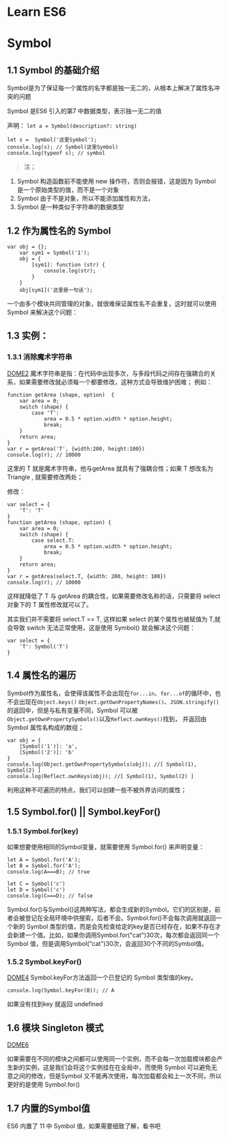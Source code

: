 # Learn ES6

# Symbol

## 1.1 Symbol 的基础介绍

Symbol是为了保证每一个属性的名字都是独一无二的，从根本上解决了属性名冲突的问题

Symbol 是ES6 引入的第7 中数据类型，表示独一无二的值

声明：
`let a = Symbol(description?: string)`

```
let s =  Symbol('这里Symbol');
console.log(s); // Symbol(这里Symbol)
console.log(typeof s); // symbol
```

>注；
1. Symbol 构造函数前不能使用 new 操作符，否则会报错，这是因为 Symbol 是一个原始类型的值，而不是一个对象
2. Symbol 由于不是对象，所以不能添加属性和方法，
3. Symbol 是一种类似于字符串的数据类型

## 1.2 作为属性名的 Symbol

```
var obj = {};
    var sym1 = Symbol('1');
    obj = {
        [sym1]: function (str) {
            console.log(str);
        }
    }
    obj[sym1]('这里是一句话');
```

一个由多个模块共同管理的对象，就很难保证属性名不会重复，这时就可以使用 Symbol 来解决这个问题：

## 1.3 实例：

### 1.3.1 消除魔术字符串
[DOME2](././html/dome2.js)
魔术字符串是指：在代码中出现多次，与多段代码之间存在强耦合的关系，如果需要修改就必须每一个都要修改，这种方式会导致维护困难；
例如：
```
function getArea (shape, option)  {
    var area = 0;
    switch (shape) {
        case 'T':
            area = 0.5 * option.width * option.height;
            break;
    }
    return area;
}
var r = getArea('T', {width:200, height:100})
console.log(r); // 10000
```

这里的 T 就是魔术字符串，他与getArea 就具有了强耦合性；如果 T 想改名为 Triangle , 就需要修改两处；

修改：
```
var select = {
    'T': 'T'
}
function getArea (shape, option) {
    var area = 0;
    switch (shape) {
        case select.T:
            area = 0.5 * option.width * option.height;
            break;
    }
    return area;
}
var r = getArea(select.T, {width: 200, height: 100})
console.log(r); // 10000
```
这样就降低了 T 与 getArea 的耦合性，如果需要修改名称的话，只需要将 select 对象下的 T 属性修改就可以了。

其实我们并不需要将 select.T == T, 这样如果 select 的某个属性也被赋值为 T,就会导致 switch 无法正常使用，这是使用 Symbol() 就会解决这个问题：

```
var select = {
    'T': Symbol('T')
}
```

## 1.4 属性名的遍历

Symbol作为属性名，会使得该属性不会出现在`for...in`、`for...of`的循环中，也不会出现在`Object.keys()` `Object.getOwnPropertyNames()`、`JSON.stringify()`的返回中，但是与私有变量不同，Symbol 可以被 `Object.getOwnPropertySymbols()`以及`Reflect.ownKeys()`找到， 并返回由 Symbol 属性名构成的数组；

```
var obj = {
    [Symbol('1')]: 'a',
    [Symbol('2')]: 'b'
}
console.log(Object.getOwnPropertySymbols(obj)); //[ Symbol(1), Symbol(2) ]
console.log(Reflect.ownKeys(obj)); //[ Symbol(1), Symbol(2) ]
```

利用这种不可遍历的特点，我们可以创建一些不被外界访问的属性；

## 1.5 Symbol.for() || Symbol.keyFor()

### 1.5.1 Symbol.for(key)

如果想要使用相同的Symbol变量，就需要使用 Symbol.for() 来声明变量：

```
let A = Symbol.for('A');
let B = Symbol.for('A');
console.log(A===B); // true

let C = Symbol('c')
let D = Symbol('c')
console.log(C===D); // false
```
Symbol.for()与Symbol()这两种写法，都会生成新的Symbol。它们的区别是，前者会被登记在全局环境中供搜索，后者不会。Symbol.for()不会每次调用就返回一个新的 Symbol 类型的值，而是会先检查给定的key是否已经存在，如果不存在才会新建一个值。比如，如果你调用Symbol.for("cat")30次，每次都会返回同一个 Symbol 值，但是调用Symbol("cat")30次，会返回30个不同的Symbol值。

### 1.5.2 Symbol.keyFor()
[DOME4](././html/dome4.js)
Symbol.keyFor方法返回一个已登记的 Symbol 类型值的key。

```
console.log(Symbol.keyFor(B)); // A
```

如果没有找到key 就返回 undefined

## 1.6 模块  Singleton 模式

[DOME6](././html/dome6.js)

如果需要在不同的模块之间都可以使用同一个实例，而不会每一次加载模块都会产生新的实例，这是我们会将这个实例挂在在全局中，而使用 Symbol 可以避免无意之间的修改，但是Symbol 又不能再次使用，每次加载都会和上一次不同，所以更好的是使用 Symbol.for()

## 1.7 内置的Symbol值

ES6 内置了 11 中 Symbol 值，如果需要细致了解，看书吧
